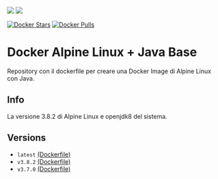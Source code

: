 [![](https://images.microbadger.com/badges/image/scolagreco/alpine-openjdk.svg)](https://microbadger.com/images/scolagreco/alpine-openjdk) 
[![](https://images.microbadger.com/badges/commit/scolagreco/alpine-openjdk.svg)](https://microbadger.com/images/scolagreco/alpine-openjdk)

[![Docker Stars](https://img.shields.io/docker/stars/scolagreco/alpine-openjdk.svg)](https://hub.docker.com/r/scolagreco/alpine-openjdk/)
[![Docker Pulls](https://img.shields.io/docker/pulls/scolagreco/alpine-openjdk.svg)](https://hub.docker.com/r/scolagreco/alpine-openjdk/)

# Docker Alpine Linux + Java Base

Repository con il dockerfile per creare una Docker Image di Alpine Linux con Java.

## Info

La versione 3.8.2 di Alpine Linux e openjdk8 del sistema.

## Versions

- `latest` [(Dockerfile)](https://github.com/scolagreco/alpine-openjdk/blob/master/Dockerfile)
- `v3.8.2` [(Dockerfile)](https://github.com/scolagreco/alpine-openjdk/blob/v3.8.2/Dockerfile)
- `v3.7.0` [(Dockerfile)](https://github.com/scolagreco/alpine-openjdk/blob/v3.7.0/Dockerfile)
